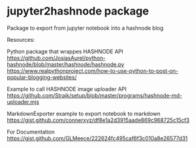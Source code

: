 # jupyter2hashnode package
Package to export from jupyter notebook into a hashnode blog


Resources:

Python package that wrappes HASHNODE API
https://github.com/JosiasAurel/python-hashnode/blob/master/hashnode/hashnode.py
https://www.realpythonproject.com/how-to-use-python-to-post-on-popular-blogging-websites/

Example to call HASHNODE image uploader API
https://github.com/Strajk/setup/blob/master/programs/hashnode-md-uploader.mjs

MarkdownExporter example to export notebook to markdown
https://gist.github.com/connerxyz/df8e1a2d3915aade869c968725c15cf3

For Documentation
https://gist.github.com/GLMeece/222624fc495caf6f3c010a8e26577d31